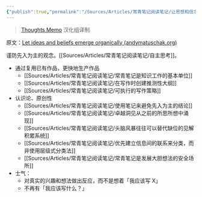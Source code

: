 ```yaml
---
{"publish":true,"permalink":"/Sources/Articles/常青笔记阅读笔记/让思想和信念有机地涌现.md","title":"让思想和信念有机地涌现","created":"2022-08-11","modified":"2023-03-14","published":"2025-07-09T00:03:44.646+08:00","tags":["review"],"cssclasses":""}
---
```




> [Thoughts Memo](https://paratranz.cn/projects/3131) 汉化组译制

原文：[Let ideas and beliefs emerge organically (andymatuschak.org)](https://notes.andymatuschak.org/z5uSCvx3W2GdzBVhWAAXrrCcykJ8SHimdJzg7)

谨防先入为主的观念。[[Sources/Articles/常青笔记阅读笔记/自主思考]]。

- 通过复用已有作品，更快地生产作品
	- [[Sources/Articles/常青笔记阅读笔记/常青笔记是知识工作的基本单位]]
	- [[Sources/Articles/常青笔记阅读笔记/在写作时创建推测性大纲]]
	- [[Sources/Articles/常青笔记阅读笔记/可执行的写作策略]]
- 认识论、原创性
	- [[Sources/Articles/常青笔记阅读笔记/使用笔记来避免先入为主的结论]]
	- [[Sources/Articles/常青笔记阅读笔记/卓越洞见从之前的所思所想中涌现]]
	- [[Sources/Articles/常青笔记阅读笔记/头脑风暴往往可以替代缺位的见解积累系统]]
	- [[Sources/Articles/常青笔记阅读笔记/优先建立信息间的联系来分类，而非使用层级式分类法]]
	- [[Sources/Articles/常青笔记阅读笔记/常青笔记是发展大胆想法的安全场所]]
- 士气：
	- 对真实的兴趣和想法做出反应，而不是想着「我应该写 X」
	- 不再有「我应该写什么？」
